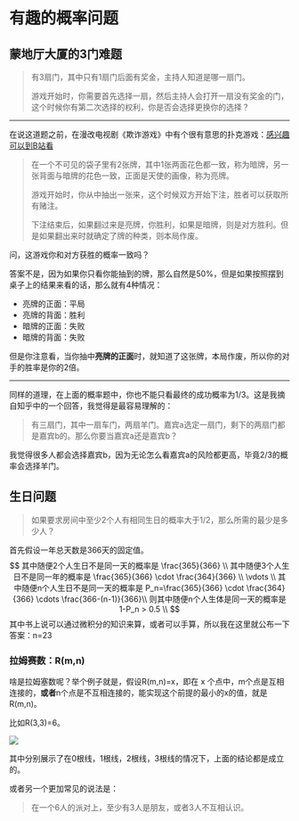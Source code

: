 # 有趣的概率问题

## 蒙地厅大厦的3门难题

> 有3扇门，其中只有1扇门后面有奖金，主持人知道是哪一扇门。
>
> 游戏开始时，你需要首先选择一扇，然后主持人会打开一扇没有奖金的门，这个时候你有第二次选择的权利，你是否会选择更换你的选择？

---------------------

在说这道题之前，在漫改电视剧《欺诈游戏》中有个很有意思的扑克游戏：[感兴趣可以到B站看](https://www.bilibili.com/video/BV1mt411176C)

> 在一个不可见的袋子里有2张牌，其中1张两面花色都一致，称为暗牌，另一张背面与暗牌的花色一致，正面是天使的画像，称为亮牌。
>
> 游戏开始时，你从中抽出一张来，这个时候双方开始下注，胜者可以获取所有赌注。
>
> 下注结束后，如果翻过来是亮牌，你胜利，如果是暗牌，则是对方胜利。但是如果翻出来时就确定了牌的种类，则本局作废。

问，这游戏你和对方获胜的概率一致吗？

答案不是，因为如果你只看你能抽到的牌，那么自然是50%，但是如果按照摆到桌子上的结果来看的话，那么就有4种情况：

- 亮牌的正面：平局
- 亮牌的背面：胜利
- 暗牌的正面：失败
- 暗牌的背面：失败

但是你注意看，当你抽中**亮牌的正面**时，就知道了这张牌，本局作废，所以你的对手的胜率是你的2倍。

-----------------

同样的道理，在上面的概率题中，你也不能只看最终的成功概率为1/3。这是我摘自知乎中的一个回答，我觉得是最容易理解的：

> 有三扇门，其中一扇车门，两扇羊门。嘉宾a选定一扇门，剩下的两扇门都是嘉宾b的。那么你要当嘉宾a还是嘉宾b？

我觉得很多人都会选择嘉宾b，因为无论怎么看嘉宾a的风险都更高，毕竟2/3的概率会选择羊门。

## 生日问题

> 如果要求房间中至少2个人有相同生日的概率大于1/2，那么所需的最少是多少人？

首先假设一年总天数是366天的固定值。
$$
其中随便2个人生日不是同一天的概率是 \frac{365}{366} \\
其中随便3个人生日不是同一年的概率是 \frac{365}{366} \cdot \frac{364}{366} \\
\vdots \\
其中随便n个人生日不是同一天的概率是 P_n=\frac{365}{366} \cdot \frac{364}{366} \cdots \frac{366-(n-1)}{366}\\
则其中随便n个人生体是同一天的概率是 1-P_n > 0.5 \\
$$
其中书上说可以通过微积分的知识来算，或者可以手算，所以我在这里就公布一下答案：n=23

### 拉姆赛数：R(m,n)

啥是拉姆塞数呢？举个例子就是，假设R(m,n)=x，即在 x 个点中，m个点是互相连接的，**或者**n个点是不互相连接的，能实现这个前提的最小的x的值，就是R(m,n)。

比如R(3,3)=6。

![](https://tva1.sinaimg.cn/large/008eGmZEgy1gmph2wm9z7j30kt0il0te.jpg)

其中分别展示了在0根线，1根线，2根线，3根线的情况下，上面的结论都是成立的。

或者另一个更加常见的说法是：

> 在一个6人的派对上，至少有3人是朋友，或者3人不互相认识。

